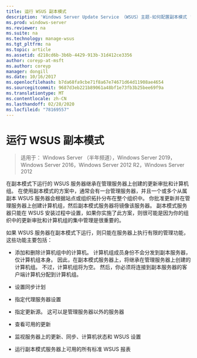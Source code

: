 ```yaml
---
title: 运行 WSUS 副本模式
description: 'Windows Server Update Service （WSUS）主题-如何配置副本模式 '
ms.prod: windows-server
ms.reviewer: na
ms.suite: na
ms.technology: manage-wsus
ms.tgt_pltfrm: na
ms.topic: article
ms.assetid: d218cd6b-3b6b-4429-913b-31d412ce3356
author: coreyp-at-msft
ms.author: coreyp
manager: dongill
ms.date: 10/16/2017
ms.openlocfilehash: b7da68fa9cbe71f8a67e74671d64d11908ae4654
ms.sourcegitcommit: 9687d3eb221b89061a48bf1e73fb3b25bee69f9a
ms.translationtype: MT
ms.contentlocale: zh-CN
ms.lasthandoff: 02/28/2020
ms.locfileid: "78169557"
---
```

# <a name="running-wsus-replica-mode"></a>运行 WSUS 副本模式

>适用于： Windows Server （半年频道），Windows Server 2019，Windows Server 2016，Windows Server 2012 R2，Windows Server 2012

在副本模式下运行的 WSUS 服务器继承在管理服务器上创建的更新审批和计算机组。 在使用副本模式的方案中，通常会有一台管理服务器，并且一个或多个从属副本 WSUS 服务器会根据站点或组织拓扑分布在整个组织中。 你批准更新并在管理服务器上创建计算机组，然后副本模式服务器将镜像该服务器。 副本模式服务器只能在 WSUS 安装过程中设置，如果你实施了此方案，则很可能是因为你的组织中的更新审批和计算机组的集中管理是很重要的。

如果 WSUS 服务器在副本模式下运行，则只能在服务器上执行有限的管理功能，这些功能主要包括：

-   添加和删除计算机组中的计算机。 计算机组成员身份不会分发到副本服务器，仅计算机组本身。 因此，在副本模式服务器上，将继承在管理服务器上创建的计算机组。 不过，计算机组将为空。 然后，你必须将连接到副本服务器的客户端计算机分配到计算机组。

-   设置同步计划

-   指定代理服务器设置

-   指定更新源。 这可以是管理服务器以外的服务器

-   查看可用的更新

-   监视服务器上的更新、同步、计算机状态和 WSUS 设置

-   运行副本模式服务器上可用的所有标准 WSUS 报表



